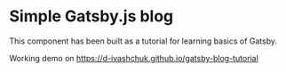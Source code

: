 # Simple Gatsby.js blog

This component has been built as a tutorial for learning basics of Gatsby.

Working demo on https://d-ivashchuk.github.io/gatsby-blog-tutorial
